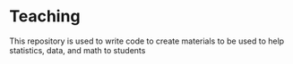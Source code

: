 # Teaching
This repository is used to write code to create materials to be used to help statistics, data, and math to students

